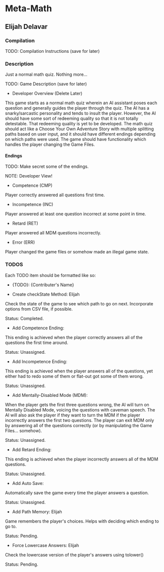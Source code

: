# Meta-Math

## Elijah Delavar

### Compilation

TODO: Compilation Instructions (save for later)

### Description

Just a normal math quiz.  Nothing more...

TODO: Game Description (save for later)

- Developer Overview (Delete Later)

This game starts as a normal math quiz wherein an AI assistant poses each question
    and generally guides the player through the quiz.
The AI has a snarky/sarcastic personality and tends to insult the player.
However, the AI should have some sort of redeeming quality so that it is 
    not totally detestable.
That redeeming quality is yet to be developed.
The math quiz should act like a Choose Your Own Adventure Story with multiple
    splitting paths based on user input, and it should have different endings
    depending on which paths were used.
The game should have functionality which handles the player changing the Game Files.

#### Endings

TODO: Make secret some of the endings.

NOTE: Developer View!

- Competence    (CMP)

Player correctly answered all questions first time.

- Incompetence  (INC)

Player answered at least one question incorrect at some point in time.

- Retard        (RET)

Player answered all MDM questions incorrectly.

- Error         (ERR)

Player changed the game files or somehow made an illegal game state.

### TODOS

Each TODO item should be formatted like so:
- {TODO}: {Contributer's Name}

- Create checkState Method: Elijah

Check the state of the game to see which path to go on next.
Incorporate options from CSV file, if possible.

Status: Completed.

- Add Competence Ending:

This ending is achieved when the player correctly answers
    all of the questions the first time around.

Status: Unassigned.

- Add Incompetence Ending:

This ending is achieved when the player answers all of the
    questions, yet either had to redo some of them or
    flat-out got some of them wrong.

Status: Unassigned.

- Add Mentally-Disabled Mode (MDM):

When the player gets the first three questions wrong,
    the AI will turn on Mentally Disabled Mode,
    voicing the questions with caveman speech.
The AI will also ask the player if they want to turn
    the MDM if the player incorrectly answers the first
    two questions.
The player can exit MDM only by answering all of the
    questions correctly (or by manipulating the Game
    Files... somehow).

Status: Unassigned.

- Add Retard Ending:

This ending is achieved when the player incorrectly answers
    all of the MDM questions.

Status: Unassigned.

- Add Auto Save:

Automatically save the game every time the player answers a
    question.

Status: Unassigned.

- Add Path Memory: Elijah

Game remembers the player's choices.
Helps with deciding which ending to go to.

Status: Pending.

- Force Lowercase Answers: Elijah

Check the lowercase version of the player's answers using tolower()

Status: Pending.
